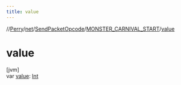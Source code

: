 ```yaml
---
title: value
---
```

//[Perry](../../../../index.html)/[net](../../index.html)/[SendPacketOpcode](../index.html)/[MONSTER_CARNIVAL_START](index.html)/[value](value.html)



# value



[jvm]\
var [value](value.html): [Int](https://kotlinlang.org/api/latest/jvm/stdlib/kotlin/-int/index.html)




